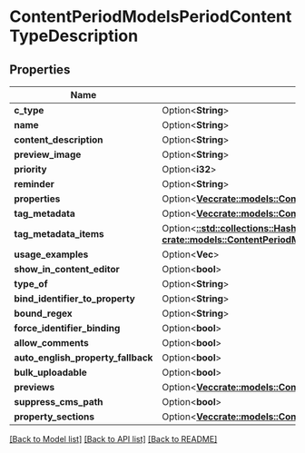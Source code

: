 # ContentPeriodModelsPeriodContentTypeDescription

## Properties

Name | Type | Description | Notes
------------ | ------------- | ------------- | -------------
**c_type** | Option<**String**> |  | [optional]
**name** | Option<**String**> |  | [optional]
**content_description** | Option<**String**> |  | [optional]
**preview_image** | Option<**String**> |  | [optional]
**priority** | Option<**i32**> |  | [optional]
**reminder** | Option<**String**> |  | [optional]
**properties** | Option<[**Vec<crate::models::ContentPeriodModelsPeriodContentTypeProperty>**](Content.Models.ContentTypeProperty.md)> |  | [optional]
**tag_metadata** | Option<[**Vec<crate::models::ContentPeriodModelsPeriodTagMetadataDefinition>**](Content.Models.TagMetadataDefinition.md)> |  | [optional]
**tag_metadata_items** | Option<[**::std::collections::HashMap<String, crate::models::ContentPeriodModelsPeriodTagMetadataItem>**](Content.Models.TagMetadataItem.md)> |  | [optional]
**usage_examples** | Option<**Vec<String>**> |  | [optional]
**show_in_content_editor** | Option<**bool**> |  | [optional]
**type_of** | Option<**String**> |  | [optional]
**bind_identifier_to_property** | Option<**String**> |  | [optional]
**bound_regex** | Option<**String**> |  | [optional]
**force_identifier_binding** | Option<**bool**> |  | [optional]
**allow_comments** | Option<**bool**> |  | [optional]
**auto_english_property_fallback** | Option<**bool**> |  | [optional]
**bulk_uploadable** | Option<**bool**> |  | [optional]
**previews** | Option<[**Vec<crate::models::ContentPeriodModelsPeriodContentPreview>**](Content.Models.ContentPreview.md)> |  | [optional]
**suppress_cms_path** | Option<**bool**> |  | [optional]
**property_sections** | Option<[**Vec<crate::models::ContentPeriodModelsPeriodContentTypePropertySection>**](Content.Models.ContentTypePropertySection.md)> |  | [optional]

[[Back to Model list]](../README.md#documentation-for-models) [[Back to API list]](../README.md#documentation-for-api-endpoints) [[Back to README]](../README.md)


